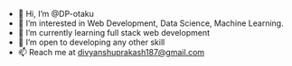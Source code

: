 - 👋 Hi, I’m @DP-otaku
- 👀 I’m interested in Web Development, Data Science, Machine Learning.
- 🌱 I’m currently learning full stack web development
- 💞️ I’m open to developing any other skill
- 📫 Reach me at divyanshuprakash187@gmail.com

